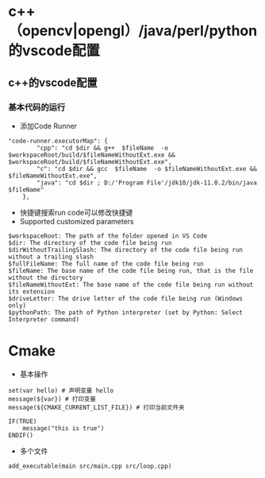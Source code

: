 # c++（opencv|opengl）/java/perl/python的vscode配置
## c++的vscode配置
### 基本代码的运行
* 添加Code Runner
```
"code-runner.executorMap": {
        "cpp": "cd $dir && g++  $fileName  -o  $workspaceRoot/build/$fileNameWithoutExt.exe && $workspaceRoot/build/$fileNameWithoutExt.exe",
        "c": "cd $dir && gcc  $fileName  -o $fileNameWithoutExt.exe && $fileNameWithoutExt.exe",
        "java": "cd $dir ; D:/'Program File'/jdk10/jdk-11.0.2/bin/java $fileName"
    },
```

* 快捷键搜索run code可以修改快捷键
* Supported customized parameters

```
$workspaceRoot: The path of the folder opened in VS Code
$dir: The directory of the code file being run
$dirWithoutTrailingSlash: The directory of the code file being run without a trailing slash
$fullFileName: The full name of the code file being run
$fileName: The base name of the code file being run, that is the file without the directory
$fileNameWithoutExt: The base name of the code file being run without its extension
$driveLetter: The drive letter of the code file being run (Windows only)
$pythonPath: The path of Python interpreter (set by Python: Select Interpreter command)
```

# Cmake
+ 基本操作
```
set(var hello) # 声明变量 hello
message(${var}) # 打印变量
message(${CMAKE_CURRENT_LIST_FILE}) # 打印当前文件夹

IF(TRUE)
    message("this is true")
ENDIF()

```
+ 多个文件
```
add_executable(main src/main.cpp src/loop.cpp)
```
